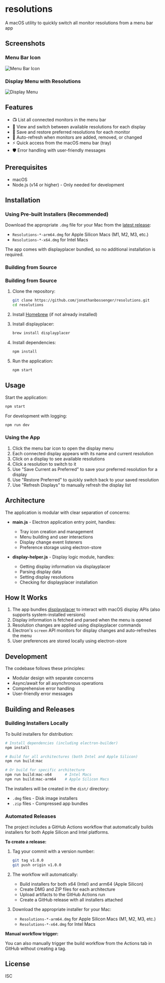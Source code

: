 # resolutions

A macOS utility to quickly switch all monitor resolutions from a menu bar app

## Screenshots

### Menu Bar Icon
![Menu Bar Icon](screenshots/Screenshot-01.png)

### Display Menu with Resolutions
![Display Menu](screenshots/Screenshot-02.png)

## Features

- 📺 List all connected monitors in the menu bar
- 🔄 View and switch between available resolutions for each display
- 💾 Save and restore preferred resolutions for each monitor
- 🔁 Auto-refresh when monitors are added, removed, or changed
- ⚡ Quick access from the macOS menu bar (tray)
- 🛡️ Error handling with user-friendly messages

## Prerequisites

- macOS
- Node.js (v14 or higher) - Only needed for development

## Installation

### Using Pre-built Installers (Recommended)

Download the appropriate `.dmg` file for your Mac from the [latest release](https://github.com/jonathanbossenger/resolutions/releases/latest):
- `Resolutions-*-arm64.dmg` for Apple Silicon Macs (M1, M2, M3, etc.)
- `Resolutions-*-x64.dmg` for Intel Macs

The app comes with displayplacer bundled, so no additional installation is required.

### Building from Source

### Building from Source

1. Clone the repository:
   ```bash
   git clone https://github.com/jonathanbossenger/resolutions.git
   cd resolutions
   ```

2. Install [Homebrew](https://brew.sh/) (if not already installed)

3. Install displayplacer:
   ```bash
   brew install displayplacer
   ```

4. Install dependencies:
   ```bash
   npm install
   ```

5. Run the application:
   ```bash
   npm start
   ```

## Usage

Start the application:
```bash
npm start
```

For development with logging:
```bash
npm run dev
```

### Using the App

1. Click the menu bar icon to open the display menu
2. Each connected display appears with its name and current resolution
3. Click on a display to see available resolutions
4. Click a resolution to switch to it
5. Use "Save Current as Preferred" to save your preferred resolution for a display
6. Use "Restore Preferred" to quickly switch back to your saved resolution
7. Use "Refresh Displays" to manually refresh the display list

## Architecture

The application is modular with clear separation of concerns:

- **main.js** - Electron application entry point, handles:
  - Tray icon creation and management
  - Menu building and user interactions
  - Display change event listeners
  - Preference storage using electron-store

- **display-helper.js** - Display logic module, handles:
  - Getting display information via displayplacer
  - Parsing display data
  - Setting display resolutions
  - Checking for displayplacer installation

## How It Works

1. The app bundles [displayplacer](https://github.com/jakehilborn/displayplacer) to interact with macOS display APIs (also supports system-installed versions)
2. Display information is fetched and parsed when the menu is opened
3. Resolution changes are applied using displayplacer commands
4. Electron's `screen` API monitors for display changes and auto-refreshes the menu
5. User preferences are stored locally using electron-store

## Development

The codebase follows these principles:
- Modular design with separate concerns
- Async/await for all asynchronous operations
- Comprehensive error handling
- User-friendly error messages

## Building and Releases

### Building Installers Locally

To build installers for distribution:

```bash
# Install dependencies (including electron-builder)
npm install

# Build for all architectures (both Intel and Apple Silicon)
npm run build:mac

# Or build for specific architecture
npm run build:mac-x64      # Intel Macs
npm run build:mac-arm64    # Apple Silicon Macs
```

The installers will be created in the `dist/` directory:
- `.dmg` files - Disk image installers
- `.zip` files - Compressed app bundles

### Automated Releases

The project includes a GitHub Actions workflow that automatically builds installers for both Apple Silicon and Intel platforms.

**To create a release:**

1. Tag your commit with a version number:
   ```bash
   git tag v1.0.0
   git push origin v1.0.0
   ```

2. The workflow will automatically:
   - Build installers for both x64 (Intel) and arm64 (Apple Silicon)
   - Create DMG and ZIP files for each architecture
   - Upload artifacts to the GitHub Actions run
   - Create a GitHub release with all installers attached

3. Download the appropriate installer for your Mac:
   - `Resolutions-*-arm64.dmg` for Apple Silicon Macs (M1, M2, M3, etc.)
   - `Resolutions-*-x64.dmg` for Intel Macs

**Manual workflow trigger:**

You can also manually trigger the build workflow from the Actions tab in GitHub without creating a tag.

## License

ISC
